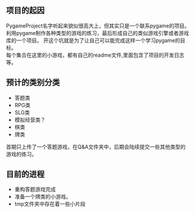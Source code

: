 ## 项目的起因
PygameProject名字听起来貌似很高大上，但其实只是一个联系pygame的项目。<br>
利用pygame制作各种类型的游戏的练习，最后形成自己的类似游戏引擎或者游戏库的一个项目。
开这个坑就是为了让自己可以能完成这样一个学习pygame的目标。<br>
每个集合在这里的小游戏，都有自己的readme文件,里面包含了项目的开发日志等。

## 预计的类别分类
* 答题类
* RPG类
* SLG类
* 模拟经营类？
* 棋类
* 牌类

首期只上传了一个答题游戏，在Q&A文件夹中，后期会陆续提交一些其他类型的游戏的练习。

## 目前的进程
- 重构答题游戏完成
- 准备一个牌类的小游戏。
- tmp文件夹中存在着一些小片段